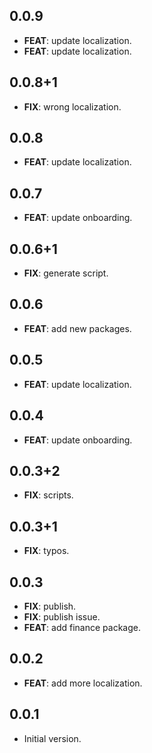 ## 0.0.9

 - **FEAT**: update localization.
 - **FEAT**: update localization.

## 0.0.8+1

 - **FIX**: wrong localization.

## 0.0.8

 - **FEAT**: update localization.

## 0.0.7

 - **FEAT**: update onboarding.

## 0.0.6+1

 - **FIX**: generate script.

## 0.0.6

 - **FEAT**: add new packages.

## 0.0.5

 - **FEAT**: update localization.

## 0.0.4

 - **FEAT**: update onboarding.

## 0.0.3+2

 - **FIX**: scripts.

## 0.0.3+1

 - **FIX**: typos.

## 0.0.3

 - **FIX**: publish.
 - **FIX**: publish issue.
 - **FEAT**: add finance package.

## 0.0.2

 - **FEAT**: add more localization.

## 0.0.1

- Initial version.
